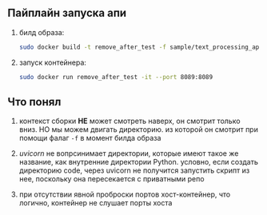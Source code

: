 ## Пайплайн запуска апи

1. билд образа: 

    ```bash
    sudo docker build -t remove_after_test -f sample/text_processing_api.dockerfile .
    ```

2. запуск контейнера: 

    ```bash
    sudo docker run remove_after_test -it --port 8089:8089
    ```

## Что понял

1. контекст сборки **НЕ** может смотреть наверх, он смотрит только вниз. НО мы можем двигать директорию. из которой он смотрит при помощи фалаг `-f` в момент билда образа

2. *uvicorn* не вопрсинимает директории, которые имеют такое же название, как внутренние директории Python. условно, если создать директорию code, через uvicorn не получится запустить скрипт из нее, поскольку она пересекается с приватными репо

3. при отсутствии явной проброски портов хост-контейнер, что логично, контейнер не слушает порты хоста
